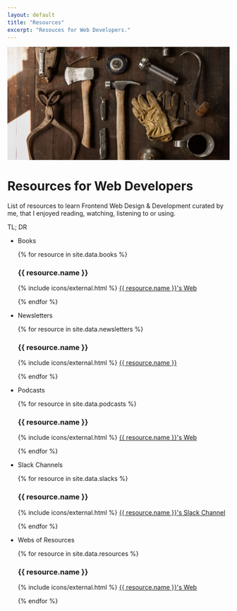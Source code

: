 ```yaml
---
layout: default
title: "Resources"
excerpt: "Resouces for Web Developers."
---
```

<div class="">
<img src="/assets/images/section-resources.jpg" alt="Photography by Todd Quackenbush" />
<h1 class="">Resources for Web Developers</h1>
</div>

List of resources to learn Frontend Web Design & Development curated by me, that I enjoyed reading, watching, listening to or using.

TL; DR

<ul class="">
    <li class="">
        <p id="books" class="">Books</p>
        {% for resource in site.data.books %}
            <h3 class="">{{ resource.name }}</h3>
            <p class="">
                {% include icons/external.html %}
                <a class="link link--special" href="{{ resource.url }}" target="_blank" rel="noopener">{{ resource.name }}'s Web</a>
            </p>
        {% endfor %}
    </li>
    <li class="">
        <p id="newsletters" class="">Newsletters</p>
        {% for resource in site.data.newsletters %}
            <h3 class="">{{ resource.name }}</h3>
            <p class="">
                {% include icons/external.html %}
                <a class="link link--special" href="{{ resource.url }}" target="_blank" rel="noopener">{{ resource.name }}</a>
            </p>
        {% endfor %}
    </li>
    <li class="">
        <p id="podcasts" class="">Podcasts</p>
        {% for resource in site.data.podcasts %}
            <h3 class="">{{ resource.name }}</h3>
            <p class="">
                {% include icons/external.html %}
                <a class="link link--special" href="{{ resource.url }}" target="_blank" rel="noopener">{{ resource.name }}'s Web</a>
            </p>
        {% endfor %}
    </li>
    <li class="">
        <p class="">Slack Channels</p>
        {% for resource in site.data.slacks %}
            <h3 class="">{{ resource.name }}</h3>
            <p class="">
                {% include icons/external.html %}
                <a class="link link--special" href="{{ resource.url }}" target="_blank" rel="noopener">{{ resource.name }}'s Slack Channel</a>
            </p>
        {% endfor %}
    </li>
    <li class="">
        <p class="">Webs of Resources</p>
        {% for resource in site.data.resources %}
            <h3 class="">{{ resource.name }}</h3>
            <p class="">
                {% include icons/external.html %}
                <a class="link link--special" href="{{ resource.url }}" target="_blank" rel="noopener">{{ resource.name }}'s Web</a>
            </p>
        {% endfor %}
    </li>
</ul>
